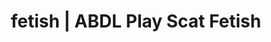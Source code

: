 ---
categories:
- Real Couples
- E-Girl Erotica
- Latex Fetish
- Virtual Sex
- Gothic Erotica
image: /assets/images/1747714157665.jpg
layout: post
schema:
  description: Premium adult content featuring ABDL Play, Scat Fetish. High-quality
    visuals with sensual themes.
  keywords:
  - ABDL Play
  - Slow Burn
  - Sensual Cosplay
  - Gender-Fluid
  - Spiritual Kink
  - E-Girl Erotica
  - Scat Fetish
  name: 1747714157665 | ABDL Play Scat Fetish
  type: VisualArtwork
seo:
  description: Featured content with sensual ABDL Play, Scat Fetish. HD images available.
  keywords: ABDL Play, Scat Fetish
  og_image: /assets/images/1747714157665.jpg
  schema_type: VisualArtwork
tags:
- '#fetish'
- ABDL Play
- Scat Fetish
title: fetish | ABDL Play Scat Fetish
---